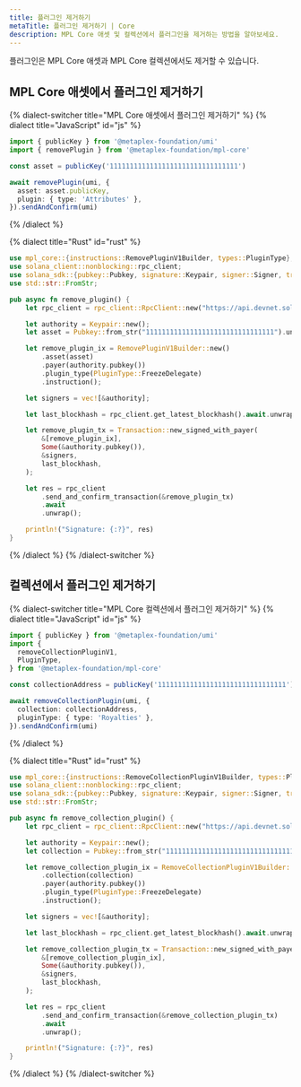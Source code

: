 ```yaml
---
title: 플러그인 제거하기
metaTitle: 플러그인 제거하기 | Core
description: MPL Core 애셋 및 컬렉션에서 플러그인을 제거하는 방법을 알아보세요.
---
```


플러그인은 MPL Core 애셋과 MPL Core 컬렉션에서도 제거할 수 있습니다.

## MPL Core 애셋에서 플러그인 제거하기

{% dialect-switcher title="MPL Core 애셋에서 플러그인 제거하기" %}
{% dialect title="JavaScript" id="js" %}

```ts
import { publicKey } from '@metaplex-foundation/umi'
import { removePlugin } from '@metaplex-foundation/mpl-core'

const asset = publicKey('11111111111111111111111111111111')

await removePlugin(umi, {
  asset: asset.publicKey,
  plugin: { type: 'Attributes' },
}).sendAndConfirm(umi)
```

{% /dialect %}

{% dialect title="Rust" id="rust" %}

```rust
use mpl_core::{instructions::RemovePluginV1Builder, types::PluginType};
use solana_client::nonblocking::rpc_client;
use solana_sdk::{pubkey::Pubkey, signature::Keypair, signer::Signer, transaction::Transaction};
use std::str::FromStr;

pub async fn remove_plugin() {
    let rpc_client = rpc_client::RpcClient::new("https://api.devnet.solana.com".to_string());

    let authority = Keypair::new();
    let asset = Pubkey::from_str("11111111111111111111111111111111").unwrap();

    let remove_plugin_ix = RemovePluginV1Builder::new()
        .asset(asset)
        .payer(authority.pubkey())
        .plugin_type(PluginType::FreezeDelegate)
        .instruction();

    let signers = vec![&authority];

    let last_blockhash = rpc_client.get_latest_blockhash().await.unwrap();

    let remove_plugin_tx = Transaction::new_signed_with_payer(
        &[remove_plugin_ix],
        Some(&authority.pubkey()),
        &signers,
        last_blockhash,
    );

    let res = rpc_client
        .send_and_confirm_transaction(&remove_plugin_tx)
        .await
        .unwrap();

    println!("Signature: {:?}", res)
}
```

{% /dialect %}
{% /dialect-switcher %}

## 컬렉션에서 플러그인 제거하기

{% dialect-switcher title="MPL Core 컬렉션에서 플러그인 제거하기" %}
{% dialect title="JavaScript" id="js" %}

```ts
import { publicKey } from '@metaplex-foundation/umi'
import {
  removeCollectionPluginV1,
  PluginType,
} from '@metaplex-foundation/mpl-core'

const collectionAddress = publicKey('11111111111111111111111111111111')

await removeCollectionPlugin(umi, {
  collection: collectionAddress,
  pluginType: { type: 'Royalties' },
}).sendAndConfirm(umi)
```

{% /dialect %}

{% dialect title="Rust" id="rust" %}

```rust
use mpl_core::{instructions::RemoveCollectionPluginV1Builder, types::PluginType};
use solana_client::nonblocking::rpc_client;
use solana_sdk::{pubkey::Pubkey, signature::Keypair, signer::Signer, transaction::Transaction};
use std::str::FromStr;

pub async fn remove_collection_plugin() {
    let rpc_client = rpc_client::RpcClient::new("https://api.devnet.solana.com".to_string());

    let authority = Keypair::new();
    let collection = Pubkey::from_str("11111111111111111111111111111111").unwrap();

    let remove_collection_plugin_ix = RemoveCollectionPluginV1Builder::new()
        .collection(collection)
        .payer(authority.pubkey())
        .plugin_type(PluginType::FreezeDelegate)
        .instruction();

    let signers = vec![&authority];

    let last_blockhash = rpc_client.get_latest_blockhash().await.unwrap();

    let remove_collection_plugin_tx = Transaction::new_signed_with_payer(
        &[remove_collection_plugin_ix],
        Some(&authority.pubkey()),
        &signers,
        last_blockhash,
    );

    let res = rpc_client
        .send_and_confirm_transaction(&remove_collection_plugin_tx)
        .await
        .unwrap();

    println!("Signature: {:?}", res)
}
```

{% /dialect %}
{% /dialect-switcher %}